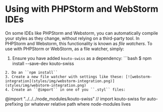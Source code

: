 # Using with PHPStorm and WebStorm IDEs

On some IDEs like PHPStorm and Webstorm, you can automatically compile your styles as they change, without relying on a third-party tool.  In PHPStorm and Webstorm, this functionality is known as *file watchers*.  To use with PHPStorm or WebStorm, as a file watcher, simply:

1. Ensure you have added ``kouto-swiss`` as a dependency: ```bash
$ npm install --save-dev kouto-swiss
```
2. Do an ``npm install``
3. Create a new file watcher with settings like these: [![webstorm-integration](styles/img/webstorm-integration.png)](styles/img/webstorm-integration.png)
4. Create an ``@import`` in one of you ``.styl`` files:
```
@import "../../../node_modules/kouto-swiss" // import kouto-swiss for auto-prefixing (or whatever relative path where node-modules lives
```

